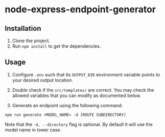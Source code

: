 # node-express-endpoint-generator

## Installation

1. Clone the project.
2. Run `npm install` to get the dependencies.

## Usage

1. Configure `.env` such that its `OUTPUT_DIR` environment variable points to your desired output location.

2. Double check if the `src/templates/` are correct. You may check the allowed variables that you can modify as documented below.

3. Generate an endpoint using the following command: 

```
npm run generate <MODEL_NAME> -d [ROUTE SUBDIRECTORY]
```

Note that the `-d, --directory` flag is optional. By default it will use the model name in lower case.